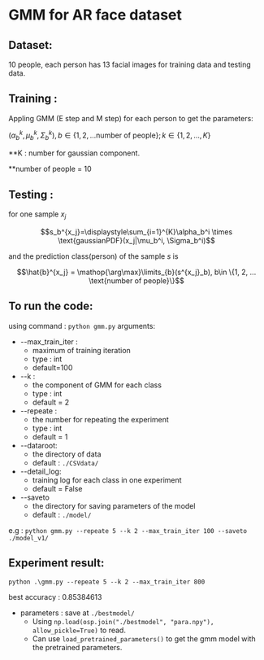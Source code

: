 # GMM for AR face dataset

## Dataset:
10 people, each person has 13 facial images for training data and testing data.

## Training :
Appling GMM (E step and M step) for each person to get the parameters:

$(\alpha_b^{k},\mu_b^{k}, \Sigma_{b}^{k}), b\in\{1, 2, ... \text{number of people}\}; k\in\{1, 2, ..., K\}$ 

**K : number for gaussian component.

**number of people = 10

## Testing :
for one sample $x_j$

$$s_b^{x_j}=\displaystyle\sum_{i=1}^{K}\alpha_b^i \times \text{gaussianPDF}(x_j|\mu_b^i, \Sigma_b^i)$$

and the prediction class(person) of the sample $s$ is 

$$\hat{b}^{x_j} = \mathop{\arg\max}\limits_{b}(s^{x_j}_b), b\in \{1, 2, ... \text{number of people}\}$$

## To run the code:
using command : ```python gmm.py```
arguments:
- --max_train_iter : 
  - maximum of training iteration 
  - type : int
  - default=100
- --k : 
  - the component of GMM for each class
  - type : int
  - default = 2
- --repeate : 
  - the number for repeating the experiment
  - type : int
  - default = 1
- --dataroot:
  - the directory of data
  - default : ```./CSVdata/```
- --detail_log:
  - training log for each class in one experiment
  - default = False
- --saveto
  - the directory for saving parameters of the model
  - default : ```./model/```
  
e.g : ```python gmm.py --repeate 5 --k 2 --max_train_iter 100 --saveto ./model_v1/```

## Experiment result:
```python .\gmm.py --repeate 5 --k 2 --max_train_iter 800```

best accuracy : 0.85384613

- parameters : save at ```./bestmodel/```
  - Using ```np.load(osp.join("./bestmodel", "para.npy"), allow_pickle=True)``` to read.
  - Can use ```load_pretrained_parameters()``` to get the gmm model with the pretrained parameters.
